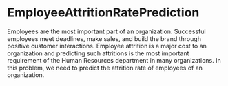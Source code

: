 # EmployeeAttritionRatePrediction
Employees are the most important part of an organization. Successful employees meet deadlines, make sales, and build the brand through positive customer interactions.  Employee attrition is a major cost to an organization and predicting such attritions is the most important requirement of the Human Resources department in many organizations. In this problem, we need to predict the attrition rate of employees of an organization. 
